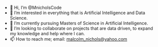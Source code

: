 - 👋 Hi, I’m @MnicholsCode
- 👀 I’m interested in everything that is Artificial Intelligence and Data Science.
- 🌱 I’m currently pursuing Masters of Science in Artificial Intelligence.
- 💞️ I’m looking to collaborate on projects that are data driven, to expand my knowledge and help where I can.
- 📫 How to reach me; email: malcolm_nichols@yahoo.com

<!---
MnicholsCode/MnicholsCode is a ✨ special ✨ repository because its `README.md` (this file) appears on your GitHub profile.
You can click the Preview link to take a look at your changes.
--->
